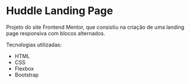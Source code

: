<h1>Huddle Landing Page</h1>

<p>Projeto do site Frontend Mentor, que consistiu na criação de uma landing page responsiva com blocos alternados.</p>

<p>Tecnologias utilizadas:</p>

<ul>
    <li>HTML</li>
    <li>CSS</li>
    <li>Flexbox</li>
    <li>Bootstrap</li>
</ul>